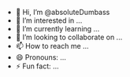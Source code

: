 - 👋 Hi, I’m @absoluteDumbass
- 👀 I’m interested in ...
- 🌱 I’m currently learning ...
- 💞️ I’m looking to collaborate on ...
- 📫 How to reach me ...
- 😄 Pronouns: ...
- ⚡ Fun fact: ...

<!---
absoluteDumbass/absoluteDumbass is a ✨ special ✨ repository because its `README.md` (this file) appears on your GitHub profile.
You can click the Preview link to take a look at your changes.
--->
